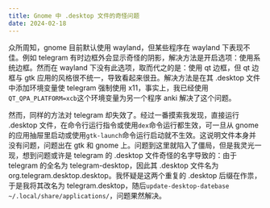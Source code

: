 ```yaml
---
title: Gnome 中 .desktop 文件的奇怪问题
date: 2024-02-18
---
```

众所周知，gnome 目前默认使用 wayland，但某些程序在 wayland 下表现不佳。例如 telegram 有时边框外会显示奇怪的阴影，解决方法是开启选项：使用系统边框。然而在 wayland 下没有此选项，取而代之的是：使用 qt 边框，但 qt 边框与 gtk 应用的风格很不统一，导致看起来很丑。解决方法是在其 .desktop 文件中添加环境变量使 telegram 强制使用 x11，事实上，我已经使用`QT_QPA_PLATFORM=xcb`这个环境变量为另一个程序 anki 解决了这个问题。

然而，同样的方法对 telegram 却失效了。经过一番摸索我发现，直接运行 .desktop 文件，在命令行运行指令或使用`dex`命令运行都生效，可一旦从 gnome 的应用抽屉里启动或使用`gtk-launch`命令运行启动就不生效。这说明文件本身并没有问题，问题出在 gtk 和 gnome 上。问题到这里就陷入了僵局，但是我灵光一现，想到问题或许是 telegram 的 .desktop 文件奇怪的名字导致的：由于 telegram 的全名为 telegram-desktop，因此其 .desktop 文件名为 org.telegram.desktop.desktop。我怀疑是这两个重复的 .desktop 后缀在作祟， 于是我将其改名为 telegram.desktop，随后`update-desktop-datebase ~/.local/share/applications/`，问题果然解决。